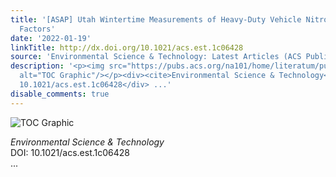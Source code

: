 ```yaml
---
title: '[ASAP] Utah Wintertime Measurements of Heavy-Duty Vehicle Nitrogen Oxide Emission
  Factors'
date: '2022-01-19'
linkTitle: http://dx.doi.org/10.1021/acs.est.1c06428
source: 'Environmental Science & Technology: Latest Articles (ACS Publications)'
description: '<p><img src="https://pubs.acs.org/na101/home/literatum/publisher/achs/journals/content/esthag/0/esthag.ahead-of-print/acs.est.1c06428/20220119/images/medium/es1c06428_0007.gif"
  alt="TOC Graphic"/></p><div><cite>Environmental Science & Technology</cite></div><div>DOI:
  10.1021/acs.est.1c06428</div> ...'
disable_comments: true
---
```

<p><img src="https://pubs.acs.org/na101/home/literatum/publisher/achs/journals/content/esthag/0/esthag.ahead-of-print/acs.est.1c06428/20220119/images/medium/es1c06428_0007.gif" alt="TOC Graphic"/></p><div><cite>Environmental Science & Technology</cite></div><div>DOI: 10.1021/acs.est.1c06428</div> ...